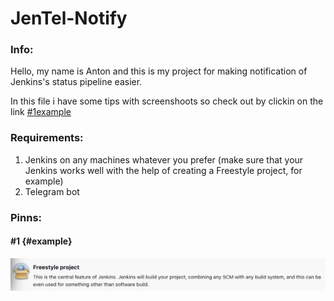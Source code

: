 # JenTel-Notify

### Info:

Hello, my name is Anton and this is my project for making notification of Jenkins's status pipeline easier.

In this file i have some tips with screenshoots so check out by clickin on the link [#1example](https://github.com/lastuhinanton/JenTel-Notify#example)

### Requirements:

1. Jenkins on any machines whatever you prefer (make sure that your Jenkins works well with the help of creating a Freestyle project, for example)
2. Telegram bot

### Pinns:

#### #1 {#example}

![1683975923814](image/README/1683975923814.png)
